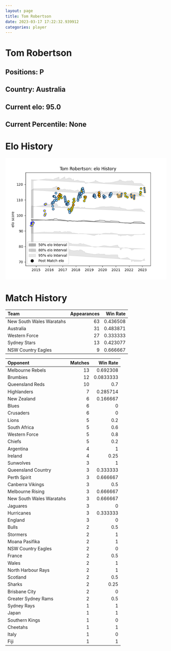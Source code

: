 ```yaml
---  
layout: page  
title: Tom Robertson  
date: 2023-03-17 17:22:32.939912  
categories: player  
---
```

# Tom Robertson

## Positions: P

## Country: Australia

## Current elo: 95.0

## Current Percentile: None

# Elo History


![elo history](history_TomRobertson.png)
# Match History


| Team                     |   Appearances |   Win Rate |
|:-------------------------|--------------:|-----------:|
| New South Wales Waratahs |            63 |   0.436508 |
| Australia                |            31 |   0.483871 |
| Western Force            |            27 |   0.333333 |
| Sydney Stars             |            13 |   0.423077 |
| NSW Country Eagles       |             9 |   0.666667 |

| Opponent                 |   Matches |   Win Rate |
|:-------------------------|----------:|-----------:|
| Melbourne Rebels         |        13 |  0.692308  |
| Brumbies                 |        12 |  0.0833333 |
| Queensland Reds          |        10 |  0.7       |
| Highlanders              |         7 |  0.285714  |
| New Zealand              |         6 |  0.166667  |
| Blues                    |         6 |  0         |
| Crusaders                |         6 |  0         |
| Lions                    |         5 |  0.2       |
| South Africa             |         5 |  0.6       |
| Western Force            |         5 |  0.8       |
| Chiefs                   |         5 |  0.2       |
| Argentina                |         4 |  1         |
| Ireland                  |         4 |  0.25      |
| Sunwolves                |         3 |  1         |
| Queensland Country       |         3 |  0.333333  |
| Perth Spirit             |         3 |  0.666667  |
| Canberra Vikings         |         3 |  0.5       |
| Melbourne Rising         |         3 |  0.666667  |
| New South Wales Waratahs |         3 |  0.666667  |
| Jaguares                 |         3 |  0         |
| Hurricanes               |         3 |  0.333333  |
| England                  |         3 |  0         |
| Bulls                    |         2 |  0.5       |
| Stormers                 |         2 |  1         |
| Moana Pasifika           |         2 |  1         |
| NSW Country Eagles       |         2 |  0         |
| France                   |         2 |  0.5       |
| Wales                    |         2 |  1         |
| North Harbour Rays       |         2 |  1         |
| Scotland                 |         2 |  0.5       |
| Sharks                   |         2 |  0.25      |
| Brisbane City            |         2 |  0         |
| Greater Sydney Rams      |         2 |  0.5       |
| Sydney Rays              |         1 |  1         |
| Japan                    |         1 |  1         |
| Southern Kings           |         1 |  0         |
| Cheetahs                 |         1 |  1         |
| Italy                    |         1 |  0         |
| Fiji                     |         1 |  1         |